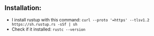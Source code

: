 ## Installation:
- I install rustup with this command: `curl --proto '=https' --tlsv1.2 https://sh.rustup.rs -sSf | sh
`
- Check if it installed: `rustc --version`
